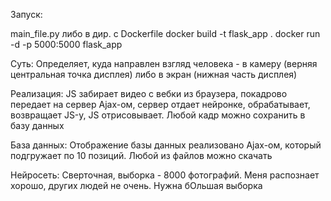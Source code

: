 Запуск:

main_file.py
либо в дир. с Dockerfile
docker build -t flask_app .
docker run -d -p 5000:5000 flask_app

Суть: 
Определяет, куда направлен взгляд человека - в камеру (верняя центральная точка дисплея) либо в экран (нижная часть дисплея)

Реализация:
JS забирает видео с вебки из браузера, покадрово передает на сервер Ajax-ом, сервер отдает нейронке, обрабатывает, возвращает JS-у,
JS отрисовывает. Любой кадр можно сохранить в базу данных

База данных:
Отображение базы данных реализовано Ajax-ом, который подгружает по 10 позиций. Любой из файлов можно скачать

Нейросеть:
Сверточная, выборка - 8000 фотографий. Меня распознает хорошо, других людей не очень. Нужна бОльшая выборка